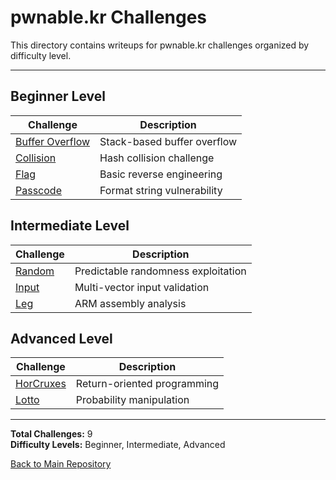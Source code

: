 # pwnable.kr Challenges

This directory contains writeups for pwnable.kr challenges organized by difficulty level.

---

## Beginner Level

| Challenge | Description |
|-----------|-------------|
| [Buffer Overflow](./pwnable-bufferOverflow/description.md) | Stack-based buffer overflow |
| [Collision](./pwnable-collisions/description.md) | Hash collision challenge |
| [Flag](./pwnable-flag/description.md) | Basic reverse engineering |
| [Passcode](./pwnable-passcode/description.md) | Format string vulnerability |

## Intermediate Level

| Challenge | Description |
|-----------|-------------|
| [Random](./pwnable-random/description.md) | Predictable randomness exploitation |
| [Input](./pwnable-input/description.md) | Multi-vector input validation |
| [Leg](./pwnable-leg/description.md) | ARM assembly analysis |

## Advanced Level

| Challenge | Description |
|-----------|-------------|
| [HorCruxes](./pwnable-horcruxes/description.md) | Return-oriented programming |
| [Lotto](./pwnable-lotto/description.md) | Probability manipulation |

---

**Total Challenges:** 9  
**Difficulty Levels:** Beginner, Intermediate, Advanced

[Back to Main Repository](../README.md)
